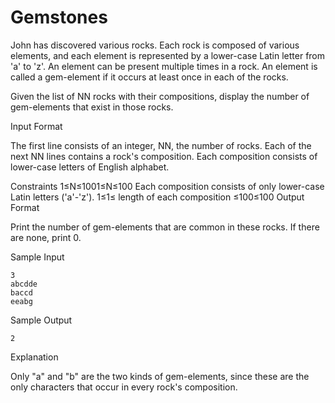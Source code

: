 Gemstones
=============

John has discovered various rocks. Each rock is composed of various elements, and each element is represented by a lower-case Latin letter from 'a' to 'z'. An element can be present multiple times in a rock. An element is called a gem-element if it occurs at least once in each of the rocks.

Given the list of NN rocks with their compositions, display the number of gem-elements that exist in those rocks.

Input Format

The first line consists of an integer, NN, the number of rocks. 
Each of the next NN lines contains a rock's composition. Each composition consists of lower-case letters of English alphabet.

Constraints 
1≤N≤1001≤N≤100 
Each composition consists of only lower-case Latin letters ('a'-'z'). 
1≤1≤ length of each composition ≤100≤100
Output Format

Print the number of gem-elements that are common in these rocks. If there are none, print 0.

Sample Input
```
3
abcdde
baccd
eeabg
```
Sample Output
```
2
```
Explanation

Only "a" and "b" are the two kinds of gem-elements, since these are the only characters that occur in every rock's composition.